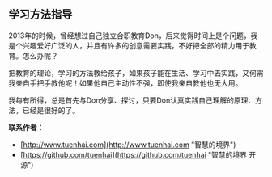 ## 学习方法指导

2013年的时候，曾经想过自己独立合职教育Don，后来觉得时间上是个问题，我是个兴趣爱好广泛的人，并且有许多的创意需要实践，不好把全部的精力用于教育。怎么办呢？

把教育的理论，学习的方法教给孩子，如果孩子能在生活、学习中去实践，又何需我亲自手把手教他呢！如果他自己主动性不强，即使我亲自教他也无大用。

我每有所得，总是首先与Don分享、探讨，只要Don认真实践自己理解的原理、方法，已经是很好的了。

**联系作者：**
* [http://www.tuenhai.com](http://www.tuenhai.com "智慧的境界")
* [https://github.com/tuenhai](https://github.com/tuenhai "智慧的境界 开源")